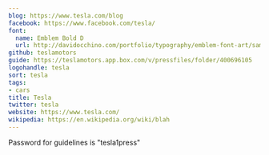 ```yaml
---
blog: https://www.tesla.com/blog
facebook: https://www.facebook.com/tesla/
font:
  name: Emblem Bold D
  url: http://davidocchino.com/portfolio/typography/emblem-font-art/samples.html
github: teslamotors
guide: https://teslamotors.app.box.com/v/pressfiles/folder/400696105
logohandle: tesla
sort: tesla
tags:
- cars
title: Tesla
twitter: tesla
website: https://www.tesla.com/
wikipedia: https://en.wikipedia.org/wiki/blah
---
```


Password for guidelines is "tesla1press"